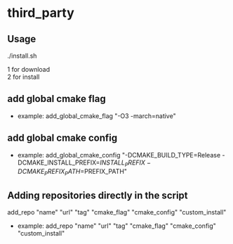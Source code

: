 # third_party

## Usage
./install.sh

1 for download \
2 for install


## add global cmake flag
- example: add_global_cmake_flag "-O3 -march=native"

## add global cmake config
- example: add_global_cmake_config "-DCMAKE_BUILD_TYPE=Release -DCMAKE_INSTALL_PREFIX=$INSTALL_PREFIX -DCMAKE_PREFIX_PATH=$PREFIX_PATH"

## Adding repositories directly in the script
add_repo "name" "url" "tag" "cmake_flag" "cmake_config" "custom_install"
- example: add_repo "name" "url" "tag" "cmake_flag" "cmake_config" "custom_install"
